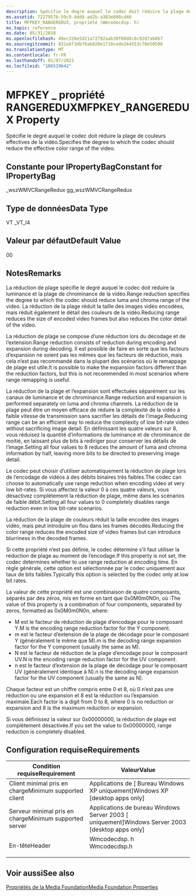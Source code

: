 ```yaml
---
description: Spécifie le degré auquel le codec doit réduire la plage de couleurs effectives de la vidéo.
ms.assetid: 7227957b-59c9-4dd9-ad2b-a383e888cd46
title: MFPKEY_RANGEREDUX, propriété (Wmcodecdsp. h)
ms.topic: reference
ms.date: 05/31/2018
ms.openlocfilehash: 49ec326e5d21a72792aab38f08d8c8c9207ab867
ms.sourcegitcommit: 831e8f3db78ab820e1710cede244553c70e50500
ms.translationtype: MT
ms.contentlocale: fr-FR
ms.lasthandoff: 01/07/2021
ms.locfileid: "106519642"
---
```

# <a name="mfpkey_rangeredux-property"></a><span data-ttu-id="5872c-103">MFPKEY \_ propriété RANGEREDUX</span><span class="sxs-lookup"><span data-stu-id="5872c-103">MFPKEY\_RANGEREDUX Property</span></span>

<span data-ttu-id="5872c-104">Spécifie le degré auquel le codec doit réduire la plage de couleurs effectives de la vidéo.</span><span class="sxs-lookup"><span data-stu-id="5872c-104">Specifies the degree to which the codec should reduce the effective color range of the video.</span></span>

## <a name="constant-for-ipropertybag"></a><span data-ttu-id="5872c-105">Constante pour IPropertyBag</span><span class="sxs-lookup"><span data-stu-id="5872c-105">Constant for IPropertyBag</span></span>

<span data-ttu-id="5872c-106">\_wszWMVCRangeRedux g</span><span class="sxs-lookup"><span data-stu-id="5872c-106">g\_wszWMVCRangeRedux</span></span>

## <a name="data-type"></a><span data-ttu-id="5872c-107">Type de données</span><span class="sxs-lookup"><span data-stu-id="5872c-107">Data Type</span></span>

<span data-ttu-id="5872c-108">VT \_</span><span class="sxs-lookup"><span data-stu-id="5872c-108">VT\_I4</span></span>

## <a name="default-value"></a><span data-ttu-id="5872c-109">Valeur par défaut</span><span class="sxs-lookup"><span data-stu-id="5872c-109">Default Value</span></span>

<span data-ttu-id="5872c-110">0</span><span class="sxs-lookup"><span data-stu-id="5872c-110">0</span></span>

## <a name="remarks"></a><span data-ttu-id="5872c-111">Notes</span><span class="sxs-lookup"><span data-stu-id="5872c-111">Remarks</span></span>

<span data-ttu-id="5872c-112">La réduction de plage spécifie le degré auquel le codec doit réduire la luminance et la plage de chrominance de la vidéo.</span><span class="sxs-lookup"><span data-stu-id="5872c-112">Range reduction specifies the degree to which the codec should reduce luma and chroma range of the video.</span></span> <span data-ttu-id="5872c-113">La réduction de la plage réduit la taille des images vidéo encodées, mais réduit également le détail des couleurs de la vidéo.</span><span class="sxs-lookup"><span data-stu-id="5872c-113">Reducing range reduces the size of encoded video frames but also reduces the color detail of the video.</span></span>

<span data-ttu-id="5872c-114">La réduction de plage se compose d’une réduction lors du décodage et de l’extension.</span><span class="sxs-lookup"><span data-stu-id="5872c-114">Range reduction consists of reduction during encoding and expansion during decoding.</span></span> <span data-ttu-id="5872c-115">Il est possible de faire en sorte que les facteurs d’expansion ne soient pas les mêmes que les facteurs de réduction, mais cela n’est pas recommandé dans la plupart des scénarios où le remappage de plage est utile.</span><span class="sxs-lookup"><span data-stu-id="5872c-115">It is possible to make the expansion factors different than the reduction factors, but this is not recommended in most scenarios where range remapping is useful.</span></span>

<span data-ttu-id="5872c-116">La réduction de la plage et l’expansion sont effectuées séparément sur les canaux de luminance et de chrominance.</span><span class="sxs-lookup"><span data-stu-id="5872c-116">Range reduction and expansion is performed separately on luma and chroma channels.</span></span> <span data-ttu-id="5872c-117">La réduction de la plage peut être un moyen efficace de réduire la complexité de la vidéo à faible vitesse de transmission sans sacrifier les détails de l’image.</span><span class="sxs-lookup"><span data-stu-id="5872c-117">Reducing range can be an efficient way to reduce the complexity of low bit-rate video without sacrificing image detail.</span></span> <span data-ttu-id="5872c-118">En définissant les quatre valeurs sur 8, vous réduisez la quantité d’informations de luminance et de chrominance de moitié, en laissant plus de bits à rediriger pour conserver les détails de l’image.</span><span class="sxs-lookup"><span data-stu-id="5872c-118">Setting all four values to 8 reduces the amount of luma and chroma information by half, leaving more bits to be directed to preserving image detail.</span></span>

<span data-ttu-id="5872c-119">Le codec peut choisir d’utiliser automatiquement la réduction de plage lors de l’encodage de vidéos à des débits binaires très faibles.</span><span class="sxs-lookup"><span data-stu-id="5872c-119">The codec can choose to automatically use range reduction when encoding video at very low bit-rates.</span></span> <span data-ttu-id="5872c-120">Si vous affectez la valeur 0 à ces quatre valeurs, vous désactivez complètement la réduction de plage, même dans les scénarios de faible débit.</span><span class="sxs-lookup"><span data-stu-id="5872c-120">Setting all four values to 0 completely disables range reduction even in low bit-rate scenarios.</span></span>

<span data-ttu-id="5872c-121">La réduction de la plage de couleurs réduit la taille encodée des images vidéo, mais peut introduire un flou dans les frames décodés.</span><span class="sxs-lookup"><span data-stu-id="5872c-121">Reducing the color range reduces the encoded size of video frames but can introduce blurriness in the decoded frames.</span></span>

<span data-ttu-id="5872c-122">Si cette propriété n’est pas définie, le codec détermine s’il faut utiliser la réduction de plage au moment de l’encodage.</span><span class="sxs-lookup"><span data-stu-id="5872c-122">If this property is not set, the codec determines whether to use range reduction at encoding time.</span></span> <span data-ttu-id="5872c-123">En règle générale, cette option est sélectionnée par le codec uniquement aux taux de bits faibles.</span><span class="sxs-lookup"><span data-stu-id="5872c-123">Typically this option is selected by the codec only at low bit rates.</span></span>

<span data-ttu-id="5872c-124">La valeur de cette propriété est une combinaison de quatre composants, séparés par des zéros, mis en forme en tant que 0x0M0m0N0n, où :</span><span class="sxs-lookup"><span data-stu-id="5872c-124">The value of this property is a combination of four components, separated by zeros, formatted as 0x0M0m0N0n, where:</span></span>

-   <span data-ttu-id="5872c-125">M est le facteur de réduction de plage d’encodage pour le composant Y.</span><span class="sxs-lookup"><span data-stu-id="5872c-125">M is the encoding range reduction factor for the Y component.</span></span>
-   <span data-ttu-id="5872c-126">m est le facteur d’extension de la plage de décodage pour le composant Y (généralement le même que M).</span><span class="sxs-lookup"><span data-stu-id="5872c-126">m is the decoding range expansion factor for the Y component (usually the same as M).</span></span>
-   <span data-ttu-id="5872c-127">N est le facteur de réduction de la plage d’encodage pour le composant UV.</span><span class="sxs-lookup"><span data-stu-id="5872c-127">N is the encoding range reduction factor for the UV component.</span></span>
-   <span data-ttu-id="5872c-128">n est le facteur d’extension de la plage de décodage pour le composant UV (généralement identique à N).</span><span class="sxs-lookup"><span data-stu-id="5872c-128">n is the decoding range expansion factor for the UV component (usually the same as N).</span></span>

<span data-ttu-id="5872c-129">Chaque facteur est un chiffre compris entre 0 et 8, où 0 n’est pas une réduction ou une expansion et 8 est la réduction ou l’expansion maximale.</span><span class="sxs-lookup"><span data-stu-id="5872c-129">Each factor is a digit from 0 to 8, where 0 is no reduction or expansion and 8 is the maximum reduction or expansion.</span></span>

<span data-ttu-id="5872c-130">Si vous définissez la valeur sur 0x00000000, la réduction de plage est complètement désactivée.</span><span class="sxs-lookup"><span data-stu-id="5872c-130">If you set the value to 0x00000000, range reduction is completely disabled.</span></span>

## <a name="requirements"></a><span data-ttu-id="5872c-131">Configuration requise</span><span class="sxs-lookup"><span data-stu-id="5872c-131">Requirements</span></span>



| <span data-ttu-id="5872c-132">Condition requise</span><span class="sxs-lookup"><span data-stu-id="5872c-132">Requirement</span></span> | <span data-ttu-id="5872c-133">Valeur</span><span class="sxs-lookup"><span data-stu-id="5872c-133">Value</span></span> |
|-------------------------------------|-----------------------------------------------------------------------------------------|
| <span data-ttu-id="5872c-134">Client minimal pris en charge</span><span class="sxs-lookup"><span data-stu-id="5872c-134">Minimum supported client</span></span><br/> | <span data-ttu-id="5872c-135">Applications de \[ Bureau Windows XP uniquement\]</span><span class="sxs-lookup"><span data-stu-id="5872c-135">Windows XP \[desktop apps only\]</span></span><br/>                                             |
| <span data-ttu-id="5872c-136">Serveur minimal pris en charge</span><span class="sxs-lookup"><span data-stu-id="5872c-136">Minimum supported server</span></span><br/> | <span data-ttu-id="5872c-137">Applications de bureau Windows Server 2003 \[ uniquement\]</span><span class="sxs-lookup"><span data-stu-id="5872c-137">Windows Server 2003 \[desktop apps only\]</span></span><br/>                                    |
| <span data-ttu-id="5872c-138">En-tête</span><span class="sxs-lookup"><span data-stu-id="5872c-138">Header</span></span><br/>                   | <dl> <span data-ttu-id="5872c-139"><dt>Wmcodecdsp. h</dt></span><span class="sxs-lookup"><span data-stu-id="5872c-139"><dt>Wmcodecdsp.h</dt></span></span> </dl> |



## <a name="see-also"></a><span data-ttu-id="5872c-140">Voir aussi</span><span class="sxs-lookup"><span data-stu-id="5872c-140">See also</span></span>

<dl> <dt>

[<span data-ttu-id="5872c-141">Propriétés de la Media Foundation</span><span class="sxs-lookup"><span data-stu-id="5872c-141">Media Foundation Properties</span></span>](media-foundation-properties.md)
</dt> </dl>

 

 




